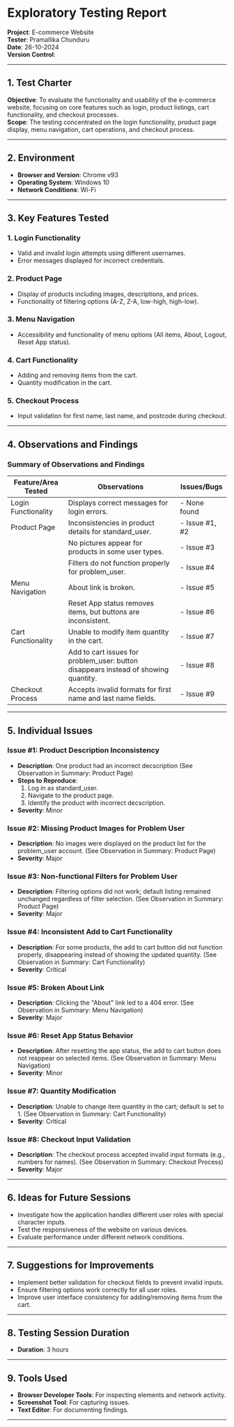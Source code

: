 # Exploratory Testing Report

**Project**: E-commerce Website  
**Tester**: Pramallika Chunduru  
**Date**: 26-10-2024  
**Version Control**: 

---

## 1. Test Charter
**Objective**: To evaluate the functionality and usability of the e-commerce website, focusing on core features such as login, product listings, cart functionality, and checkout processes.  
**Scope**: The testing concentrated on the login functionality, product page display, menu navigation, cart operations, and checkout process.

---

## 2. Environment
- **Browser and Version**: Chrome v93
- **Operating System**: Windows 10
- **Network Conditions**: Wi-Fi

---

## 3. Key Features Tested
### 1. Login Functionality
- Valid and invalid login attempts using different usernames.
- Error messages displayed for incorrect credentials.

### 2. Product Page
- Display of products including images, descriptions, and prices.
- Functionality of filtering options (A-Z, Z-A, low-high, high-low).

### 3. Menu Navigation
- Accessibility and functionality of menu options (All items, About, Logout, Reset App status).

### 4. Cart Functionality
- Adding and removing items from the cart.
- Quantity modification in the cart.

### 5. Checkout Process
- Input validation for first name, last name, and postcode during checkout.

---

## 4. Observations and Findings

### Summary of Observations and Findings

| Feature/Area Tested    | Observations                                                                          | Issues/Bugs                         |
|------------------------|---------------------------------------------------------------------------------------|-------------------------------------|
| Login Functionality    | Displays correct messages for login errors.                                           | - None found                        |
| Product Page           | Inconsistencies in product details for standard_user.                                 | - Issue #1, #2                      |
|                        | No pictures appear for products in some user types.                                   | - Issue #3                          |
|                        | Filters do not function properly for problem_user.                                    | - Issue #4                          |
| Menu Navigation        | About link is broken.                                                                 | - Issue #5                          |
|                        | Reset App status removes items, but buttons are inconsistent.                         | - Issue #6                          |
| Cart Functionality     | Unable to modify item quantity in the cart.                                           | - Issue #7                          |
|                        | Add to cart issues for problem_user: button disappears instead of showing quantity.   | - Issue #8                          |
| Checkout Process       | Accepts invalid formats for first name and last name fields.                          | - Issue #9                          |

---

## 5. Individual Issues

### Issue #1: Product Description Inconsistency
- **Description**: One product had an incorrect decscription (See Observation in Summary: Product Page)
- **Steps to Reproduce**:
  1. Log in as standard_user.
  2. Navigate to the product page.
  3. Identify the product with incorrect decscription.
- **Severity**: Minor

### Issue #2: Missing Product Images for Problem User
- **Description**: No images were displayed on the product list for the problem_user account. (See Observation in Summary: Product Page)
- **Severity**: Major

### Issue #3: Non-functional Filters for Problem User
- **Description**: Filtering options did not work; default listing remained unchanged regardless of filter selection. (See Observation in Summary: Product Page)
- **Severity**: Major

### Issue #4: Inconsistent Add to Cart Functionality
- **Description**: For some products, the add to cart button did not function properly, disappearing instead of showing the updated quantity. (See Observation in Summary: Cart Functionality)
- **Severity**: Critical

### Issue #5: Broken About Link
- **Description**: Clicking the "About" link led to a 404 error. (See Observation in Summary: Menu Navigation)
- **Severity**: Major

### Issue #6: Reset App Status Behavior
- **Description**: After resetting the app status, the add to cart button does not reappear on selected items. (See Observation in Summary: Menu Navigation)
- **Severity**: Minor

### Issue #7: Quantity Modification
- **Description**: Unable to change item quantity in the cart; default is set to 1. (See Observation in Summary: Cart Functionality)
- **Severity**: Critical

### Issue #8: Checkout Input Validation
- **Description**: The checkout process accepted invalid input formats (e.g., numbers for names). (See Observation in Summary: Checkout Process)
- **Severity**: Major

---

## 6. Ideas for Future Sessions
- Investigate how the application handles different user roles with special character inputs.
- Test the responsiveness of the website on various devices.
- Evaluate performance under different network conditions.

---

## 7. Suggestions for Improvements
- Implement better validation for checkout fields to prevent invalid inputs.
- Ensure filtering options work correctly for all user roles.
- Improve user interface consistency for adding/removing items from the cart.

---

## 8. Testing Session Duration
- **Duration**: 3 hours

---

## 9. Tools Used
- **Browser Developer Tools**: For inspecting elements and network activity.
- **Screenshot Tool**: For capturing issues.
- **Text Editor**: For documenting findings.

---
